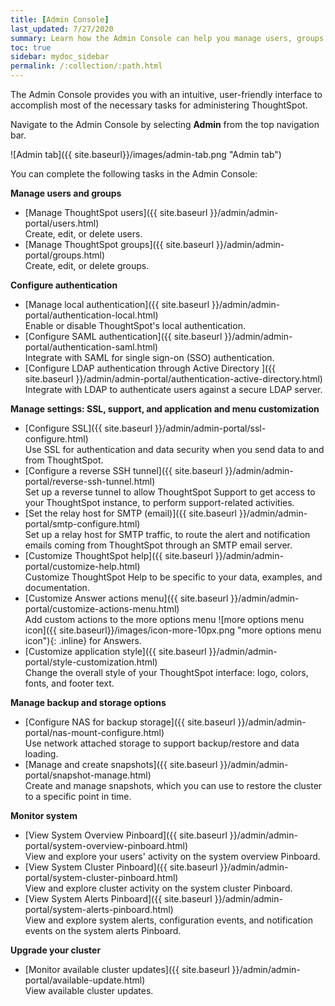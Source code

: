 ```yaml
---
title: [Admin Console]
last_updated: 7/27/2020
summary: Learn how the Admin Console can help you manage users, groups, security, authentication, and much more.
toc: true
sidebar: mydoc_sidebar
permalink: /:collection/:path.html
---
```


The Admin Console provides you with an intuitive, user-friendly interface to accomplish most of the necessary tasks for administering ThoughtSpot.

Navigate to the Admin Console by selecting **Admin** from the top navigation bar.

![Admin tab]({{ site.baseurl}}/images/admin-tab.png "Admin tab")

You can complete the following tasks in the Admin Console:

**Manage users and groups**
* [Manage ThoughtSpot users]({{ site.baseurl }}/admin/admin-portal/users.html)<br>
Create, edit, or delete users.
* [Manage ThoughtSpot groups]({{ site.baseurl }}/admin/admin-portal/groups.html)<br>
Create, edit, or delete groups.

**Configure authentication**
* [Manage local authentication]({{ site.baseurl }}/admin/admin-portal/authentication-local.html)<br>
Enable or disable ThoughtSpot's local authentication.
* [Configure SAML authentication]({{ site.baseurl }}/admin/admin-portal/authentication-saml.html)<br>
Integrate with SAML for single sign-on (SSO) authentication.
* [Configure LDAP authentication through Active Directory ]({{ site.baseurl }}/admin/admin-portal/authentication-active-directory.html)<br>
Integrate with LDAP to authenticate users against a secure LDAP server.

**Manage settings: SSL, support, and application and menu customization**
* [Configure SSL]({{ site.baseurl }}/admin/admin-portal/ssl-configure.html)<br>
Use SSL for authentication and data security when you send data to and from ThoughtSpot.
* [Configure a reverse SSH tunnel]({{ site.baseurl }}/admin/admin-portal/reverse-ssh-tunnel.html)<br>
Set up a reverse tunnel to allow ThoughtSpot Support to get access to your ThoughtSpot instance, to perform support-related activities.
* [Set the relay host for SMTP (email)]({{ site.baseurl }}/admin/admin-portal/smtp-configure.html)<br>
Set up a relay host for SMTP traffic, to route the alert and notification emails coming from ThoughtSpot through an SMTP email server.
* [Customize ThoughtSpot help]({{ site.baseurl }}/admin/admin-portal/customize-help.html)<br>
Customize ThoughtSpot Help to be specific to your data, examples, and documentation.
* [Customize Answer actions menu]({{ site.baseurl }}/admin/admin-portal/customize-actions-menu.html)<br>
Add custom actions to the more options menu ![more options menu icon]({{ site.baseurl}}/images/icon-more-10px.png "more options menu icon"){: .inline} for Answers.
* [Customize application style]({{ site.baseurl }}/admin/admin-portal/style-customization.html)<br>
Change the overall style of your ThoughtSpot interface: logo, colors, fonts, and footer text.

**Manage backup and storage options**
* [Configure NAS for backup storage]({{ site.baseurl }}/admin/admin-portal/nas-mount-configure.html)<br>
Use network attached storage to support backup/restore and data loading.
* [Manage and create snapshots]({{ site.baseurl }}/admin/admin-portal/snapshot-manage.html)<br>
Create and manage snapshots, which you can use to restore the cluster to a specific point in time.

**Monitor system**
* [View System Overview Pinboard]({{ site.baseurl }}/admin/admin-portal/system-overview-pinboard.html)<br>
View and explore your users' activity on the system overview Pinboard.
* [View System Cluster Pinboard]({{ site.baseurl }}/admin/admin-portal/system-cluster-pinboard.html)<br>
View and explore cluster activity on the system cluster Pinboard.
* [View System Alerts Pinboard]({{ site.baseurl }}/admin/admin-portal/system-alerts-pinboard.html)<br>
View and explore system alerts, configuration events, and notification events on the system alerts Pinboard.

**Upgrade your cluster**
* [Monitor available cluster updates]({{ site.baseurl }}/admin/admin-portal/available-update.html)<br>
View available cluster updates.
